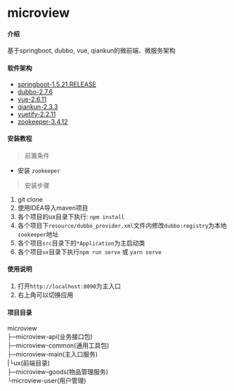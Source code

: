 # microview

#### 介绍
基于springboot, dubbo, vue, qiankun的微前端、微服务架构

#### 软件架构

* [springboot-1.5.21.RELEASE](https://spring.io/projects/spring-boot)
* [dubbo-2.7.6](https://dubbo.apache.org/)
* [vue-2.6.11](https://vuejs.org/)
* [qiankun-2.3.3](https://qiankun.umijs.org/zh)
* [vuetify-2.2.11](https://vuetifyjs.com/zh-Hans/)
* [zookeeper-3.4.12](https://zookeeper.apache.org/)

#### 安装教程

> 前置条件

* 安装 `zookeeper`

> 安装步骤 

1.  git clone
2.  使用IDEA导入maven项目
3.  各个项目的ux目录下执行: `npm install`
4.  各个项目下`resource/dubbo_provider.xml`文件内修改`dubbo:registry`为本地`zookeeper`地址
4.  各个项目`src`目录下的`*Application`为主启动类
5.  各个项目`ux`目录下执行`npm run serve` 或 `yarn serve`

#### 使用说明

1.  打开`http://localhost:8090`为主入口
2.  右上角可以切换应用

#### 项目目录

microview  
├─microview-api(业务接口包)  
├─microview-common(通用工具包)  
├─microview-main(主入口服务)  
|└ux(前端目录)  
├─microview-goods(物品管理服务)  
└microview-user(用户管理)  
